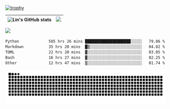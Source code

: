 [![trophy](https://github-profile-trophy.vercel.app/?username=ocss884&column=7)](https://github.com/ocss884)

| ![Lin's GitHub stats](https://github-readme-stats.vercel.app/api?username=ocss884&show_icons=true&hide_border=True&count_private=true) | ![](https://github-readme-streak-stats.herokuapp.com?user=ocss884&hide_border=true&date_format=M%20j%5B%2C%20Y%5D&ring=7EDDCF&fire=7EDDCF") |
| ------------------------------------------------------------ | ------------------------------------------------------------ |

![](https://komarev.com/ghpvc/?username=ocss884&color=brightgreen)

<!--START_SECTION:waka-->

```txt
Python             585 hrs 26 mins ████████████████████░░░░░   79.86 %
Markdown           35 hrs 20 mins  █▒░░░░░░░░░░░░░░░░░░░░░░░   04.82 %
TOML               22 hrs 20 mins  ▓░░░░░░░░░░░░░░░░░░░░░░░░   03.05 %
Bash               16 hrs 27 mins  ▓░░░░░░░░░░░░░░░░░░░░░░░░   02.25 %
Other              12 hrs 47 mins  ▒░░░░░░░░░░░░░░░░░░░░░░░░   01.74 %
```

<!--END_SECTION:waka-->

<p align="center">
   <img src="https://github.com/ocss884/ocss884/blob/output/github-snake.svg" alt="snake">
</p>
